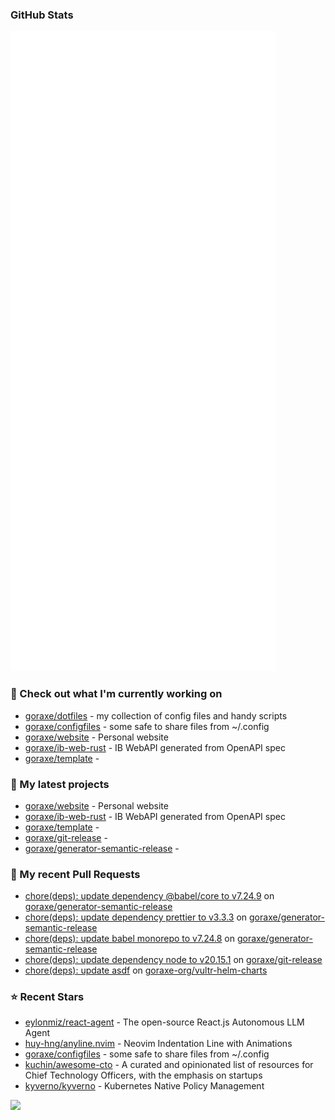 
### GitHub Stats

<p align="left"><img src="https://raw.githubusercontent.com/goraxe/goraxe/main/github-metrics.svg" /></p>

### 👷 Check out what I'm currently working on

- [goraxe/dotfiles](https://github.com/goraxe/dotfiles) - my collection of config files and handy scripts
- [goraxe/configfiles](https://github.com/goraxe/configfiles) - some safe to share files from ~/.config 
- [goraxe/website](https://github.com/goraxe/website) - Personal website
- [goraxe/ib-web-rust](https://github.com/goraxe/ib-web-rust) - IB WebAPI generated from OpenAPI spec
- [goraxe/template](https://github.com/goraxe/template) - 
### 🌱 My latest projects

- [goraxe/website](https://github.com/goraxe/website) - Personal website
- [goraxe/ib-web-rust](https://github.com/goraxe/ib-web-rust) - IB WebAPI generated from OpenAPI spec
- [goraxe/template](https://github.com/goraxe/template) - 
- [goraxe/git-release](https://github.com/goraxe/git-release) - 
- [goraxe/generator-semantic-release](https://github.com/goraxe/generator-semantic-release) - 
### 🔨 My recent Pull Requests

- [chore(deps): update dependency @babel/core to v7.24.9](https://github.com/goraxe/generator-semantic-release/pull/135) on [goraxe/generator-semantic-release](https://github.com/goraxe/generator-semantic-release)
- [chore(deps): update dependency prettier to v3.3.3](https://github.com/goraxe/generator-semantic-release/pull/134) on [goraxe/generator-semantic-release](https://github.com/goraxe/generator-semantic-release)
- [chore(deps): update babel monorepo to v7.24.8](https://github.com/goraxe/generator-semantic-release/pull/133) on [goraxe/generator-semantic-release](https://github.com/goraxe/generator-semantic-release)
- [chore(deps): update dependency node to v20.15.1](https://github.com/goraxe/git-release/pull/93) on [goraxe/git-release](https://github.com/goraxe/git-release)
- [chore(deps): update asdf](https://github.com/goraxe-org/vultr-helm-charts/pull/39) on [goraxe-org/vultr-helm-charts](https://github.com/goraxe-org/vultr-helm-charts)
### ⭐ Recent Stars

- [eylonmiz/react-agent](https://github.com/eylonmiz/react-agent) - The open-source React.js Autonomous LLM Agent
- [huy-hng/anyline.nvim](https://github.com/huy-hng/anyline.nvim) - Neovim Indentation Line with Animations
- [goraxe/configfiles](https://github.com/goraxe/configfiles) - some safe to share files from ~/.config 
- [kuchin/awesome-cto](https://github.com/kuchin/awesome-cto) - A curated and opinionated list of resources for Chief Technology Officers, with the emphasis on startups
- [kyverno/kyverno](https://github.com/kyverno/kyverno) - Kubernetes Native Policy Management

![](https://komarev.com/ghpvc/?username=goraxe)
